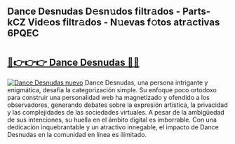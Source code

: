 ## Dance Desnudas D𝚎sn𝚞dos filtr𝚊dos - Parts-kCZ Vid𝚎os filtr𝚊dos - N𝚞evas f𝚘tos atr𝚊ctivas 6PQEC

# <h2><a href="http://mbbyli.tromn.icu/?c=Dance+Desnudas">🔗👉👉👉 Dance Desnudas 🔗🔗</a></h2>

[![Dance Desnudas nuevo](https://i.imgur.com/pEAQMta.gif)](http://mbbyli.tromn.icu/?c=Dance+Desnudas)
Dance Desnudas, una persona intrigante y enigmática, desafía la categorización simple. Su enfoque poco ortodoxo para construir una personalidad web ha magnetizado y ofendido a los observadores, generando debates sobre la expresión artística, la privacidad y las complejidades de las sociedades virtuales. A pesar de la ambigüedad de sus intenciones, su huella en el ámbito digital es imborrable. Con una dedicación inquebrantable y un atractivo innegable, el impacto de Dance Desnudas en la comunidad en línea es ilimitado.
